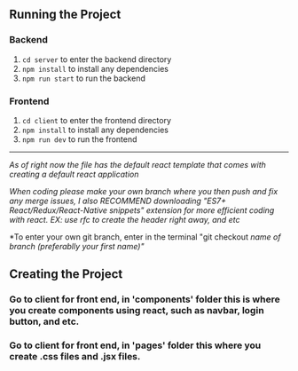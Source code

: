 ## Running the Project

### Backend
1. `cd server` to enter the backend directory
2. `npm install` to install any dependencies
3. `npm run start` to run the backend

### Frontend
1. `cd client` to enter the frontend directory
2. `npm install` to install any dependencies
3. `npm run dev` to run the frontend
---------------------------------------
*As of right now the file has the default react template that comes with creating a default react application*

*When coding please make your own branch where you then push and fix any merge issues, I also RECOMMEND downloading "ES7+ React/Redux/React-Native snippets" extension for more efficient coding with react. EX: use rfc to create the header right away, and etc*

*To enter your own git branch, enter in the terminal "git checkout *name of branch (preferablly your first name)"*

## Creating the Project

### Go to client for front end, in 'components' folder this is where you create components using react, such as navbar, login button, and etc.
### Go to client for front end, in 'pages' folder this where you create .css files and .jsx files. 
